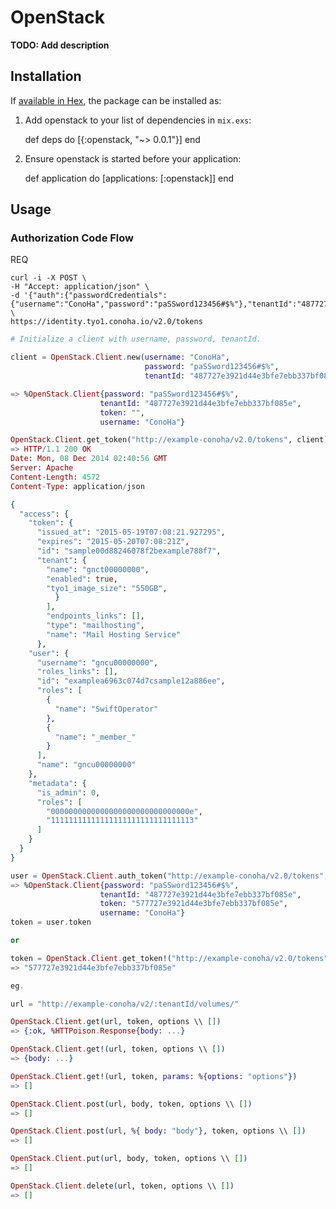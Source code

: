 # OpenStack

**TODO: Add description**

## Installation

If [available in Hex](https://hex.pm/docs/publish), the package can be installed as:

  1. Add openstack to your list of dependencies in `mix.exs`:

        def deps do
          [{:openstack, "~> 0.0.1"}]
        end

  2. Ensure openstack is started before your application:

        def application do
          [applications: [:openstack]]
        end

## Usage

### Authorization Code Flow

REQ

```
curl -i -X POST \
-H "Accept: application/json" \
-d '{"auth":{"passwordCredentials":{"username":"ConoHa","password":"paSSword123456#$%"},"tenantId":"487727e3921d44e3bfe7ebb337bf085e"}}' \
https://identity.tyo1.conoha.io/v2.0/tokens
```

```elixir
# Initialize a client with username, password, tenantId.

client = OpenStack.Client.new(username: "ConoHa",
                              password: "paSSword123456#$%",
                              tenantId: "487727e3921d44e3bfe7ebb337bf085e")

=> %OpenStack.Client{password: "paSSword123456#$%",
                    tenantId: "487727e3921d44e3bfe7ebb337bf085e",
                    token: "",
                    username: "ConoHa"}

OpenStack.Client.get_token("http://example-conoha/v2.0/tokens", client)
=> HTTP/1.1 200 OK
Date: Mon, 08 Dec 2014 02:40:56 GMT
Server: Apache
Content-Length: 4572
Content-Type: application/json

{
  "access": {
    "token": {
      "issued_at": "2015-05-19T07:08:21.927295",
      "expires": "2015-05-20T07:08:21Z",
      "id": "sample00d88246078f2bexample788f7",
      "tenant": {
        "name": "gnct00000000",
        "enabled": true,
        "tyo1_image_size": "550GB",
          }
        ],
        "endpoints_links": [],
        "type": "mailhosting",
        "name": "Mail Hosting Service"
      },
    "user": {
      "username": "gncu00000000",
      "roles_links": [],
      "id": "examplea6963c074d7csample12a886ee",
      "roles": [
        {
          "name": "SwiftOperator"
        },
        {
          "name": "_member_"
        }
      ],
      "name": "gncu00000000"
    },
    "metadata": {
      "is_admin": 0,
      "roles": [
        "0000000000000000000000000000000e",
        "11111111111111111111111111111113"
      ]
    }
  }
}

user = OpenStack.Client.auth_token("http://example-conoha/v2.0/tokens",client)
=> %OpenStack.Client{password: "paSSword123456#$%",
                    tenantId: "487727e3921d44e3bfe7ebb337bf085e",
                    token: "577727e3921d44e3bfe7ebb337bf085e",
                    username: "ConoHa"}
token = user.token

or

token = OpenStack.Client.get_token!("http://example-conoha/v2.0/tokens",client)
=> "577727e3921d44e3bfe7ebb337bf085e"

eg.

url = "http://example-conoha/v2/:tenantId/volumes/"

OpenStack.Client.get(url, token, options \\ [])
=> {:ok, %HTTPoison.Response{body: ...}

OpenStack.Client.get!(url, token, options \\ [])
=> {body: ...}

OpenStack.Client.get!(url, token, params: %{options: "options"})
=> []

OpenStack.Client.post(url, body, token, options \\ [])
=> []

OpenStack.Client.post(url, %{ body: "body"}, token, options \\ [])
=> []

OpenStack.Client.put(url, body, token, options \\ [])
=> []

OpenStack.Client.delete(url, token, options \\ [])
=> []
```
